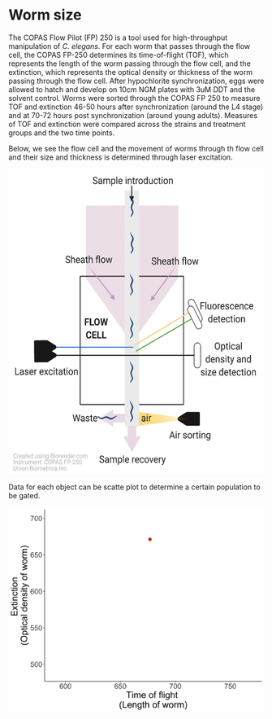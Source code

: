 # Worm size

The COPAS Flow Pilot (FP) 250 is a tool used for high-throughput manipulation of *C. elegans*. For each worm that passes through the flow cell, the COPAS FP-250 determines its time-of-flight (TOF), which represents the length of the worm passing through the flow cell, and the extinction, which represents the optical density or thickness of the worm passing through the flow cell. After hypochlorite synchronization, eggs were allowed to hatch and develop on 10cm NGM plates with 3uM DDT and the solvent control. Worms were sorted through the COPAS FP 250 to measure TOF and extinction 46-50 hours after synchronization (around the L4 stage) and at 70-72 hours post synchronization (around young adults). Measures of TOF and extinction were compared across the strains and treatment groups and the two time points. 


Below, we see the flow cell and the movement of worms through th flow cell and their size and thickness is determined through laser excitation.

<img src = "https://github.com/vrindakalia/DDT_tau_Celegans/blob/main/worm_size/figures/flow_cell_wm.gif" width = "550" height = "600">

Data for each object can be scatte plot to determine a certain population to be gated.

<img src = "https://github.com/vrindakalia/DDT_tau_Celegans/blob/main/worm_size/figures/copas_run.gif">


